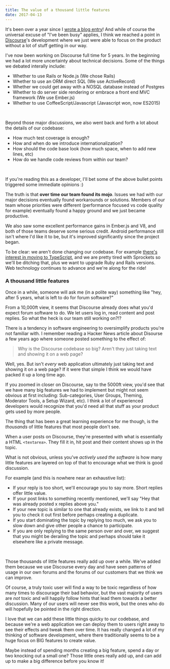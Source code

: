 ```yaml
---
title: The value of a thousand little features
date: 2017-04-13
---
```


It's been over a year since I [wrote a blog entry](https://eviltrout.com/2016/02/25/fixing-android-performance.html)! And while of course the universal excuse of "I've been busy" applies, I think we reached a point in [Discourse](http://www.discourse.org/)'s development where we just were able to focus on the product without a lot of stuff getting in our way.

I've now been working on Discourse full time for 5 years. In the beginning we had a lot more uncertainty about technical decisions. Some of the things we debated interally include:

- Whether to use Rails or Node.js (We chose Rails)
- Whether to use an ORM direct SQL (We use ActiveRecord)
- Whether we could get away with a NOSQL database instead of Postgres
- Whether to do server side rendering or embrace a front end MVC framework (We use Ember.js)
- Whether to use CoffeeScript/Javascript (Javascript won, now ES2015)

&nbsp;

Beyond those major discussions, we also went back and forth a lot about the details of our codebase:

- How much test coverage is enough?
- How and when do we introduce internationalization?
- How should the code base look (how much space, when to add new lines, etc)
- How do we handle code reviews from within our team?

&nbsp;

If you're reading this as a developer, I'll bet some of the above bullet points triggered some immediate opinions :)

The truth is that **over time our team found its mojo**. Issues we had with our major decisions eventually found workarounds or solutions. Members of our team whose priorities were different (performance focused vs code quality for example) eventually found a happy ground and we just became productive.

We also saw some excellent performance gains in Ember.js and V8, and both of those teams deserve some serious credit. Android performance still isn't where I'd like it to be, but it's improved significantly since the project began.

To be clear: we aren't done changing our codebase. For example [there's interest in moving to TypeScript](https://meta.discourse.org/t/revisiting-moving-to-typescript/60519/3?u=eviltrout), and we are pretty tired with Sprockets so we'll be ditching that, plus we want to upgrade Ruby and Rails versions. Web technology continues to advance and we're along for the ride!

### A thousand little features

Once in a while, someone will ask me (in a polite way) something like "hey, after 5 years, what is left to do for forum software?"

From a 10,000ft view, it seems that Discourse already does what you'd expect forum software to do. We let users log in, read content and post replies. So what the heck is our team still working on?!?

There is a tendency in software engineering to oversimplify products you're not familiar with. I remember reading a Hacker News article about Disourse a few years ago where someone posted something to the effect of:

> Why is the Discourse codebase so big? Aren't they just taking text and showing it on a web page?

Well, yes. But isn't *every* web application ultimately just taking text and showing it on a web page? If it were that simple I think we would have packed it up a long time ago.

If you zoomed in closer on Discourse, say to the 5000ft view, you'd see that we have many big features we had to implement but might not seem obvious at first including: Sub-categories, User Groups, Theming, Moderator Tools, a Setup Wizard, etc). I think a lot of experienced developers would recognize that you'd need all that stuff as your product gets used by more people.

The thing that has been a great learning experience for me though, is the *thousands* of little features that most people don't see.

When a user posts on Discourse, they're presented with what is essentially a HTML `<textarea>`. They fill it in, hit post and their content shows up in the topic.

What is not obvious, unless you've *actively used the software* is how many little features are layered on top of that to encourage what we think is good discussion.

For example (and this is nowhere near an exhaustive list):

- If your reply is too short, we'll encourage you to say more. Short replies offer little value.
- If your post links to something recently mentioned, we'll say "Hey that was already posted x replies above you."
- If your new topic is similar to one that already exists, we link to it and tell you to check it out first before perhaps creating a duplicate.
- If you start dominating the topic by replying too much, we ask you to slow down and give other people a chance to participate.
- If you are only replying to the same person over and over, we suggest that you might be derailing the topic and perhaps should take it elsewhere like a private message.

&nbsp;

Those thousands of little features really add up over a while. We've added them because we use Discourse every day and have seen patterns of usage in our own forums and the forums of our customers that we think we can improve.

Of course, a truly toxic user will find a way to be toxic regardless of how many times to discourage their bad behavior, but the vast majority of users are *not* toxic and will happily follow hints that lead them towards a better discussion. Many of our users will never see this work, but the ones who do will hopefully be pointed in the right direction.

I love that we can add these little things quicky to our codebase, and because we're a web application we can deploy them to users right away to see their effects and tweak them over time. It has really changed a lot of my thinking of software development, where there traditionally seems to be a huge focus on BIG features to create value.

Maybe instead of spending months creating a big feature, spend a day or two knocking out a small one? Those little ones really add up, and can add up to make a big difference before you know it!


